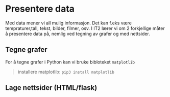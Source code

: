 # Presentere data
Med data mener vi all mulig informasjon. Det kan f.eks være tempraturer,tall, tekst, bilder, filmer, osv.
I IT2 lærer vi om 2 forkjellige måter å presentere data på, nemlig ved tegning av grafer og med nettsider.

## Tegne grafer

For å tegne grafer i Python kan vi bruke bibloteket `matplotlib`

> installere matplotlib: `pip3 install matplotlib`

## Lage nettsider (HTML/flask)